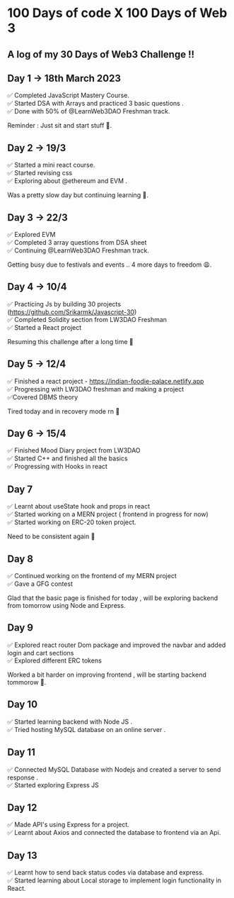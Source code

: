 # 100 Days of code X 100 Days of Web 3 

## A log of my 30 Days of Web3 Challenge !!

## Day 1 -> 18th March 2023
✅ Completed JavaScript Mastery Course.  
✅ Started DSA with Arrays and practiced 3 basic questions .  
✅ Done with 50% of @LearnWeb3DAO Freshman track.   

Reminder : Just sit and start stuff 🫡.

## Day 2 -> 19/3
✅ Started a mini react course.   
✅ Started revising css   
✅ Exploring about @ethereum and EVM .  

Was a pretty slow day but continuing learning 🫡.

## Day 3 -> 22/3
 
✅ Explored EVM  
✅ Completed 3 array questions from DSA sheet  
✅ Continuing @LearnWeb3DAO Freshman track.  

Getting busy due to festivals and events .. 4 more days to freedom 😩.  

## Day 4 -> 10/4

✅ Practicing Js by building 30 projects (https://github.com/Srikarmk/Javascript-30)  
✅ Completed Solidity section from LW3DAO Freshman  
✅ Started a React project   

Resuming this challenge after a long time 🥲  

## Day 5 -> 12/4

✅ Finished a react project - https://indian-foodie-palace.netlify.app   
✅ Progressing with LW3DAO freshman and making a project    
✅Covered DBMS theory  

Tired today and in recovery mode rn 🥲

## Day 6 -> 15/4 

✅ Finished Mood Diary project from LW3DAO  
✅ Started C++ and finished all the basics   
✅ Progressing with Hooks in react  

## Day 7
 
✅ Learnt about useState hook and props in react   
✅ Started working on a MERN project ( frontend in progress for now)  
✅ Started working on ERC-20 token project.  

Need to be consistent again 🥲

## Day 8
  
✅ Continued working on the frontend of my MERN project  
✅ Gave a GFG contest  

Glad that the basic page is finished for today , will be exploring backend from tomorrow using Node and Express.

## Day 9   

✅ Explored react router Dom package and improved the navbar and added login and cart sections   
✅ Explored different ERC tokens   

Worked a bit harder on improving frontend , will be starting backend tommorow 🫡.  

## Day 10 
  
✅ Started learning backend with Node JS .  
✅ Tried hosting MySQL database on an online server .  

## Day 11  

✅ Connected MySQL Database with Nodejs and created a server to send response .  
✅ Started exploring Express JS  

## Day 12 
  
✅ Made API's using Express for a project.  
✅ Learnt about Axios and connected the database to frontend via an Api.  

## Day 13  
  
✅ Learnt how to send back status codes via database and express.   
✅ Started learning about Local storage to implement login functionality in React.  
